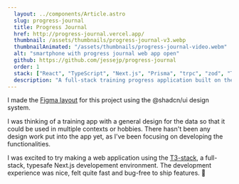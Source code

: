 ```yaml
---
  layout: ../components/Article.astro
  slug: progress-journal
  title: Progress Journal
  href: http://progress-journal.vercel.app/
  thumbnail: /assets/thumbnails/progress-journal-v3.webp
  thumbnailAnimated: "/assets/thumbnails/progress-journal-video.webm"
  alt: "smartphone with progress journal web app open"
  github: https://github.com/jessejp/progress-journal
  order: 1
  stack: ["React", "TypeScript", "Next.js", "Prisma", "trpc", "zod", "TailwindCSS", "React Hook Form", "Recharts", "Figma"]
  description: "A full-stack training progress application built on the T3-stack."
---
```


I made the <a class="text-brandMain" href="https://www.figma.com/file/PVcrJV05Z5n0GSwusOl4jN/Progress-Journal---%40shadcn%2Fui?type=design&node-id=103-985&mode=design" target="_blank">Figma layout</a> for this project using the @shadcn/ui design system.

I was thinking of a training app with a general design for the data so that it could be used in multiple contexts or hobbies. There hasn't been any design work put into the app yet, as I've been focusing on developing the functionalities.

I was excited to try making a web application using the <a class="text-brandMain" href="https://create.t3.gg/" target="_blank">T3-stack</a>, a full-stack, typesafe Next.js developement environment. The development experience was nice, felt quite fast and bug-free to ship features. 🙂